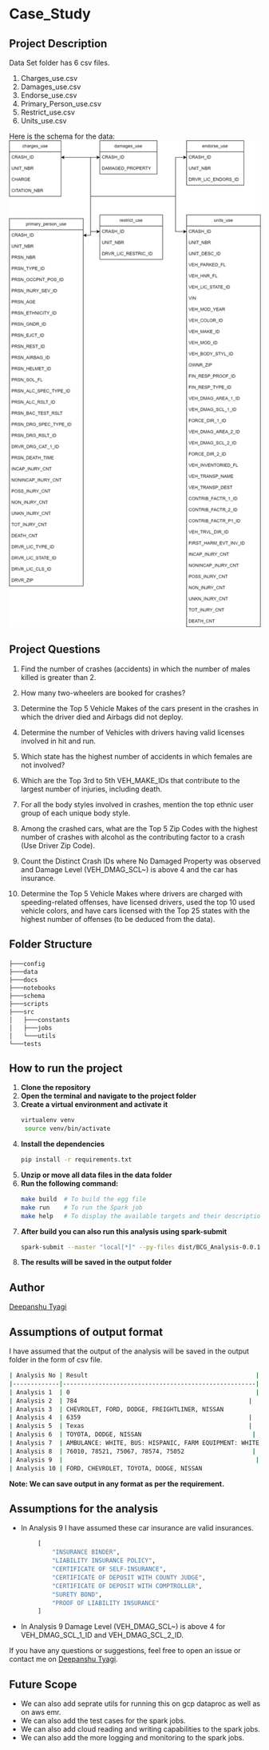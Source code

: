 # Case_Study

## Project Description

Data Set folder has 6 csv files.

1. Charges_use.csv
2. Damages_use.csv
3. Endorse_use.csv
4. Primary_Person_use.csv
5. Restrict_use.csv
6. Units_use.csv

Here is the schema for the data:
![Schema](schema/schema.png)

## Project Questions

1. Find the number of crashes (accidents) in which the number of males killed is greater than 2.

2. How many two-wheelers are booked for crashes?

3. Determine the Top 5 Vehicle Makes of the cars present in the crashes in which the driver died and Airbags did not deploy.

4. Determine the number of Vehicles with drivers having valid licenses involved in hit and run.

5. Which state has the highest number of accidents in which females are not involved?

6. Which are the Top 3rd to 5th VEH_MAKE_IDs that contribute to the largest number of injuries, including death.

7. For all the body styles involved in crashes, mention the top ethnic user group of each unique body style.

8. Among the crashed cars, what are the Top 5 Zip Codes with the highest number of crashes with alcohol as the contributing factor to a crash (Use Driver Zip Code).

9. Count the Distinct Crash IDs where No Damaged Property was observed and Damage Level (VEH_DMAG_SCL~) is above 4 and the car has insurance.

10. Determine the Top 5 Vehicle Makes where drivers are charged with speeding-related offenses, have licensed drivers, used the top 10 used vehicle colors, and have cars licensed with the Top 25 states with the highest number of offenses (to be deduced from the data).

## Folder Structure

```
├───config
├───data
├───docs
├───notebooks
├───schema
├───scripts
├───src
│   ├───constants
│   ├───jobs
│   └───utils
└───tests
```

## How to run the project

1. **Clone the repository**
2. **Open the terminal and navigate to the project folder**
3. **Create a virtual environment and activate it**
   ```bash
   virtualenv venv
    source venv/bin/activate
   ```
4. **Install the dependencies**
   ```bash
   pip install -r requirements.txt
   ```
5. **Unzip or move all data files in the data folder**
6. **Run the following command:**
   ```bash
   make build  # To build the egg file
   make run    # To run the Spark job
   make help   # To display the available targets and their descriptions
   ```
7. **After build you can also run this analysis using spark-submit**
   ```bash
   spark-submit --master "local[*]" --py-files dist/BCG_Analysis-0.0.1-py3.10.egg main.py
   ```
8. **The results will be saved in the output folder**

## Author

[Deepanshu Tyagi](https://github.com/Brillianttyagi)

## Assumptions of output format

I have assumed that the output of the analysis will be saved in the output folder in the form of csv file.

```bash
| Analysis No | Result                                               |
|-------------|------------------------------------------------------|
| Analysis 1  | 0                                                    |
| Analysis 2  | 784                                                |
| Analysis 3  | CHEVROLET, FORD, DODGE, FREIGHTLINER, NISSAN          |
| Analysis 4  | 6359                                               |
| Analysis 5  | Texas                                              |
| Analysis 6  | TOYOTA, DODGE, NISSAN                               |
| Analysis 7  | AMBULANCE: WHITE, BUS: HISPANIC, FARM EQUIPMENT: WHITE, FIRE TRUCK: WHITE, MOTORCYCLE: WHITE, NEV-NEIGHBORHOOD ELECTRIC VEHICLE: WHITE, PASSENGER CAR, 2-DOOR: WHITE, PASSENGER CAR, 4-DOOR: WHITE, PICKUP: WHITE, POLICE CAR/TRUCK: WHITE, POLICE MOTORCYCLE: HISPANIC, SPORT UTILITY VEHICLE: WHITE, TRUCK: WHITE, TRUCK TRACTOR: WHITE, VAN: WHITE, YELLOW SCHOOL BUS: WHITE |
| Analysis 8  | 76010, 78521, 75067, 78574, 75052                   |
| Analysis 9  |                                                      |
| Analysis 10 | FORD, CHEVROLET, TOYOTA, DODGE, NISSAN                |

```

**Note: We can save output in any format as per the requirement.**

## Assumptions for the analysis

- In Analysis 9 I have assumed these car insurance are valid insurances.

```python
        [
            "INSURANCE BINDER",
            "LIABILITY INSURANCE POLICY",
            "CERTIFICATE OF SELF-INSURANCE",
            "CERTIFICATE OF DEPOSIT WITH COUNTY JUDGE",
            "CERTIFICATE OF DEPOSIT WITH COMPTROLLER",
            "SURETY BOND",
            "PROOF OF LIABILITY INSURANCE"
        ]
```

- In Analysis 9 Damage Level (VEH_DMAG_SCL~) is above 4 for VEH_DMAG_SCL_1_ID and VEH_DMAG_SCL_2_ID.


If you have any questions or suggestions, feel free to open an issue or contact me on [Deepanshu Tyagi](https://github.com/Brillianttyagi).

## Future Scope

- We can also add seprate utils for running this on gcp dataproc as well as on aws emr.
- We can also add the test cases for the spark jobs.
- We can also add cloud reading and writing capabilities to the spark jobs.
- We can also add the more logging and monitoring to the spark jobs.
